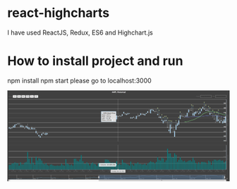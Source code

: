 # react-highcharts
I have used ReactJS, Redux, ES6 and Highchart.js

# How to install project and run

npm install
npm start
please go to localhost:3000

![alt text](https://github.com/blue-sky0909/react-highcharts/blob/master/src/images/result.png)
